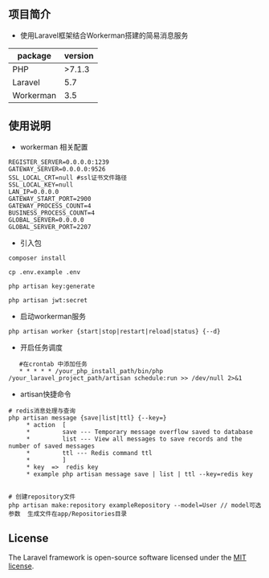 ## 项目简介
 * 使用Laravel框架结合Workerman搭建的简易消息服务
 
package|version 
---|---
PHP|>7.1.3
Laravel|5.7
Workerman|3.5
 
## 使用说明
 * workerman 相关配置
 ```
 REGISTER_SERVER=0.0.0.0:1239
 GATEWAY_SERVER=0.0.0.0:9526
 SSL_LOCAL_CRT=null #ssl证书文件路径
 SSL_LOCAL_KEY=null
 LAN_IP=0.0.0.0
 GATEWAY_START_PORT=2900
 GATEWAY_PROCESS_COUNT=4
 BUSINESS_PROCESS_COUNT=4
 GLOBAL_SERVER=0.0.0.0
 GLOBAL_SERVER_PORT=2207
 ```
 * 引入包
 
 ```
 composer install
 
 cp .env.example .env
 
 php artisan key:generate
 
 php artisan jwt:secret

 ```
 
 * 启动workerman服务
 
```
php artisan worker {start|stop|restart|reload|status} {--d}
```
* 开启任务调度
```$xslt
   #在crontab 中添加任务
   * * * * * /your_php_install_path/bin/php /your_laravel_project_path/artisan schedule:run >> /dev/null 2>&1
```

* artisan快捷命令
```$xslt
# redis消息处理与查询
php artisan message {save|list|ttl} {--key=}
     * action  [
     *         save --- Temporary message overflow saved to database
     *         list --- View all messages to save records and the number of saved messages
     *         ttl --- Redis command ttl
     *         ]
     * key  =>  redis key
     * example php artisan message save | list | ttl --key=redis key
     
     
# 创建repository文件
php artisan make:repository exampleRepository --model=User // model可选参数  生成文件在app/Repositories目录
```
 

## License

The Laravel framework is open-source software licensed under the [MIT license](https://opensource.org/licenses/MIT).
